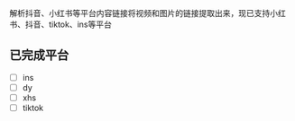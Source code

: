 解析抖音、小红书等平台内容链接将视频和图片的链接提取出来，现已支持小红书、抖音、tiktok、ins等平台
## 已完成平台
- [ ] ins
- [ ] dy
- [ ] xhs
- [ ] tiktok
